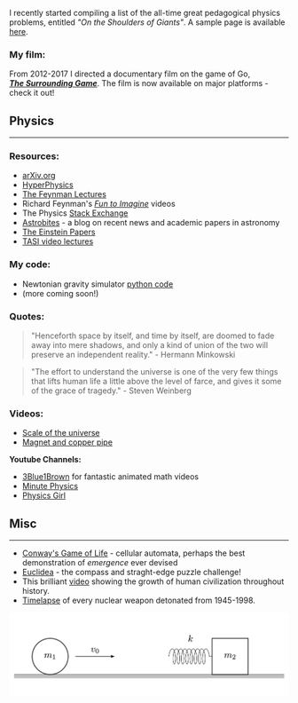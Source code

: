 I recently started compiling a list of the all-time great pedagogical physics problems, entitled *"On the Shoulders of Giants"*. A sample page is available [here](https://github.com/WSLockhart/Physics/blob/master/TimelessProblems_sample.pdf?raw=true).

### My film:
From 2012-2017 I directed a documentary film on the game of Go,  
[***The Surrounding Game***](https://www.surroundinggamemovie.com/). The film is now available on major platforms - check it out! 

## Physics
---

### Resources:

* [arXiv.org](https://arxiv.org/)
* [HyperPhysics](http://hyperphysics.phy-astr.gsu.edu/hbase/index.html)
* [The Feynman Lectures](http://www.feynmanlectures.caltech.edu/info/)
* Richard Feynman's [*Fun to Imagine*](https://www.youtube.com/playlist?list=PLF68C9368E6723478) videos
* The Physics [Stack Exchange](https://physics.stackexchange.com/)
* [Astrobites](https://astrobites.org/) - a blog on recent news and academic papers in astronomy 
* [The Einstein Papers](https://einsteinpapers.press.princeton.edu/)
* [TASI video lectures](https://physicslearning.colorado.edu/tasi/)


### My code:

* Newtonian gravity simulator [python code](https://github.com/WSLockhart/Asteroids)
* (more coming soon!)


### Quotes:

> "Henceforth space by itself, and time by itself, are doomed to fade away into mere shadows, 
and only a kind of union of the two will preserve an independent reality."  - Hermann Minkowski

> "The effort to understand the universe is one of the very few things that lifts human life a little above the level of farce, and gives it some of the grace of tragedy." - Steven Weinberg


### Videos:

* [Scale of the universe](https://www.youtube.com/watch?v=GoW8Tf7hTGA)
* [Magnet and copper pipe](https://www.youtube.com/watch?v=5BeFoz3Ypo4)

**Youtube Channels:**

- [3Blue1Brown](https://www.youtube.com/channel/UCYO_jab_esuFRV4b17AJtAw) for fantastic animated math videos
- [Minute Physics](https://www.youtube.com/channel/UCUHW94eEFW7hkUMVaZz4eDg)
- [Physics Girl](https://www.youtube.com/user/physicswoman)

## Misc
---

* [Conway's Game of Life](https://playgameoflife.com/) - cellular automata, perhaps the best demonstration of *emergence* ever devised 
* [Euclidea](https://www.euclidea.xyz/) - the compass and straght-edge puzzle challenge!
* This brilliant [video](https://www.youtube.com/watch?v=PUwmA3Q0_OE&ab_channel=AmericanMuseumofNaturalHistory) showing the growth of human civilization throughout history. 
* [Timelapse](https://www.youtube.com/watch?v=LLCF7vPanrY) of every nuclear weapon detonated from 1945-1998. 

![footer image](https://github.com/WSLockhart/Physics/blob/master/physics_diagram.png?raw=true)


<!--
 <embed src="https://github.com/WSLockhart/Physics/blob/master/The%20Great%20Physics%20Problems.pdf?raw=true" width="600px" height="500px" />
-->
